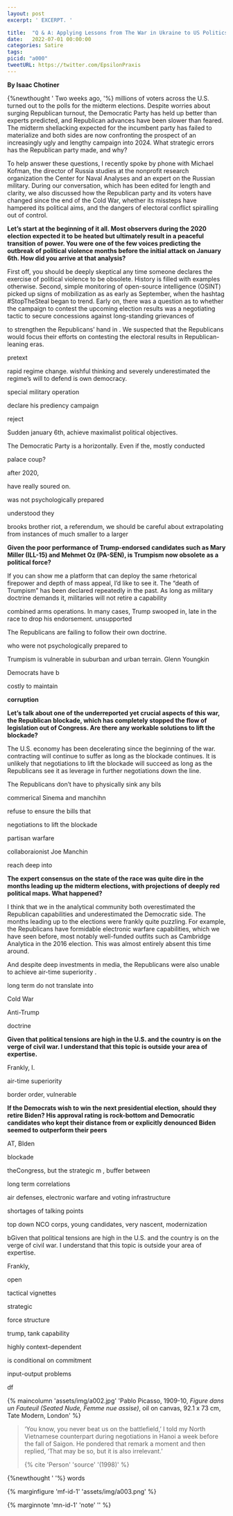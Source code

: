 ```yaml
---
layout: post
excerpt: ' EXCERPT. '

title:  "Q & A: Applying Lessons from The War in Ukraine to US Politics"
date:   2022-07-01 00:00:00
categories: Satire
tags: 
picid: "a000"
tweetURL: https://twitter.com/EpsilonPraxis
---
```


**By Isaac Chotiner**

{%newthought ' Two weeks ago, '%}  millions of voters across the U.S. turned out to the polls for the midterm elections. Despite worries about surging Republican turnout, the Democratic Party has held up better than experts predicted, and Republican advances have been slower than feared. The midterm shellacking expected for the incumbent party has failed to materialize and both sides are now confronting the prospect of an increasingly ugly and lengthy campaign into 2024. What strategic errors has the Republican party made, and why?

To help answer these questions, I recently spoke by phone with Michael Kofman, the director of Russia studies at the nonprofit research organization the Center for Naval Analyses and an expert on the Russian military. During our conversation, which has been edited for length and clarity, we also discussed how the Republican party and its voters have changed since the end of the Cold War, whether its missteps have hampered its political aims, and the dangers of electoral conflict spiralling out of control.

**Let’s start at the beginning of it all. Most observers during the 2020 election expected it to be heated but ultimately result in a peaceful transition of power. You were one of the few voices predicting the outbreak of political violence months before the initial attack on January 6th. How did you arrive at that analysis?**

First off, you should be deeply skeptical any time someone declares the exercise of political violence to be obsolete. History is filled with examples otherwise. Second, simple monitoring of open-source intelligence (OSINT) picked up signs of mobilization as as early as September, when the hashtag #StopTheSteal began to trend. Early on, there was a question as to whether the campaign to contest the upcoming election results was a negotiating tactic to secure concessions against long-standing grievances of 

 to strengthen the Republicans’ hand in . We suspected that the Republicans would focus their efforts on contesting the electoral results in Republican-leaning eras.

pretext

rapid regime change. wishful thinking and severely underestimated the regime’s will to defend is own democracy.

special military operation

declare his prediency campaign

reject

Sudden january 6th, achieve maximalist political objectives. 

The Democratic Party is a horizontally. Even if the, mostly conducted 



palace coup?

after 2020, 

have really soured on. 

was not psychologically prepared

understood they 



brooks brother riot, a referendum, we should be careful about extrapolating from instances of much smaller to a larger

**Given the poor performance of Trump-endorsed candidates such as Mary Miller (ILL-15) and Mehmet Oz (PA-SEN), is Trumpism now obsolete as a political force?**

If you can show me a platform that can deploy the same rhetorical firepower and depth of mass appeal, I’d like to see it. The “death of Trumpism” has been declared repeatedly in the past. As long as military doctrine demands it, militaries will not retire a capability

combined arms operations. In many cases, Trump swooped in, late in the race to drop his endorsement. unsupported

The Republicans are failing to follow their own doctrine.

who were not psychologically prepared to 

Trumpism is vulnerable in suburban and urban terrain. Glenn Youngkin

Democrats have b

costly to maintain

**corruption**



**Let’s talk about one of the underreported yet crucial aspects of this war, the Republican blockade, which has completely stopped the flow of legislation out of Congress. Are there any workable solutions to lift the blockade?**

The U.S. economy has been decelerating since the beginning of the war. contracting will continue to suffer as long as the blockade continues. It is unlikely that negotiations to lift the blockade will succeed as long as the Republicans see it as leverage in further negotiations down the line. 

The Republicans don’t have to physically sink any bils

commerical Sinema and manchihn

refuse to ensure the bills that 



negotiations to lift the blockade





partisan warfare

collaboraionist Joe Manchin

reach deep into 

**The expert consensus on the state of the race was quite dire in the months leading up the midterm elections, with projections of deeply red political maps. What happened?**

I think that we in the analytical community both overestimated the Republican capabilities and underestimated the Democratic side. The months leading up to the elections were frankly quite puzzling. For example, the Republicans have formidable electronic warfare capabilities, which we have seen before, most notably well-funded outfits such as Cambridge Analytica in the 2016 election. This was almost entirely absent this time around.

And despite deep investments in media, the Republicans were also unable to achieve air-time superiority .  



long term do not translate into

Cold War

Anti-Trump

doctrine

**Given that political tensions are high in the U.S. and the country is on the verge of civil war. I understand that this topic is outside your area of expertise.**

Frankly,  I.



air-time superiority

border order, vulnerable



**If the Democrats wish to win the next presidential election, should they retire Biden? His approval rating is rock-bottom and Democratic candidates who kept their distance from or explicitly denounced Biden seemed to outperform their peers**



AT, BIden

blockade

theCongress, but the strategic m , buffer between

long term correlations

air defenses, electronic warfare and voting infrastructure



shortages of talking points

top down NCO corps, young candidates, very nascent, modernization



 bGiven that political tensions are high in the U.S. and the country is on the verge of civil war. I understand that this topic is outside your area of expertise.

Frankly, 

open

tactical vignettes

strategic

force structure

trump, tank capability

highly context-dependent

is conditional on commitment 



input-output problems

df



{% maincolumn 'assets/img/a002.jpg'  'Pablo Picasso, 1909-10, *Figure dans un Fauteuil (Seated Nude, Femme nue assise)*, oil on canvas, 92.1 x 73 cm, Tate Modern, London' %} 

>‘You know, you never beat us on the battlefield,’ I told my North Vietnamese counterpart during negotiations in Hanoi a week before the fall of Saigon. He pondered that remark a moment and then replied, ‘That may be so, but it is also irrelevant.’
>
>{% cite 'Person' 'source' '(1998)' %}

{%newthought '  '%} words

{% marginfigure 'mf-id-1' 'assets/img/a003.png'  %} 

{% marginnote 'mn-id-1' 'note' '' %} 







<!-- 

sd

-->
